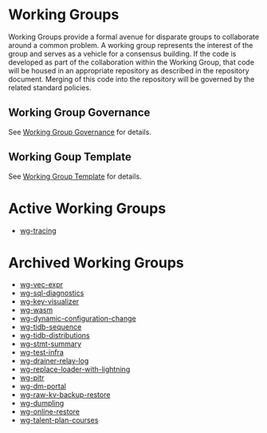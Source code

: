 # Working Groups

Working Groups provide a formal avenue for disparate groups to collaborate around a common problem. A working group represents the interest of the group and serves as a vehicle for a consensus building. If the code is developed as part of the collaboration within the Working Group, that code will be housed in an appropriate repository as described in the repository document. Merging of this code into the repository will be governed by the related standard policies.

## Working Group Governance

See [Working Group Governance](wg-governance.md) for details.

## Working Goup Template

See [Working Group Template](wg-template.md) for details.

# Active Working Groups

* [wg-tracing](wg-tracing.md)

# Archived Working Groups

* [wg-vec-expr](wg-vec-expr.md)
* [wg-sql-diagnostics](wg-sql-diagnostics.md)
* [wg-key-visualizer](wg-key-visualizer.md)
* [wg-wasm](wg-wasm.md)
* [wg-dynamic-configuration-change](wg-dynamic-configuration-change.md)
* [wg-tidb-sequence](wg-tidb-sequence.md)
* [wg-tidb-distributions](wg-tidb-distributions.md)
* [wg-stmt-summary](wg-stmt-summary.md)
* [wg-test-infra](wg-test-infra.md)
* [wg-drainer-relay-log](wg-drainer-relay-log.md)
* [wg-replace-loader-with-lightning](wg-replace-loader-with-lightning.md)
* [wg-pitr](wg-pitr.md)
* [wg-dm-portal](wg-dm-portal.md)
* [wg-raw-kv-backup-restore](wg-raw-kv-backup-restore.md)
* [wg-dumpling](wg-dumpling.md)
* [wg-online-restore](wg-online-restore.md)
* [wg-talent-plan-courses](wg-talent-plan-courses.md)
